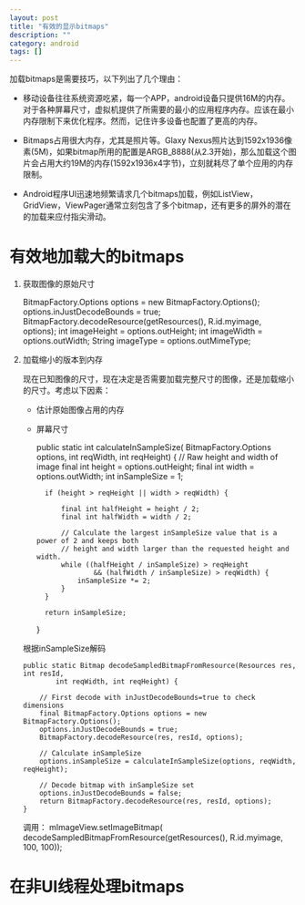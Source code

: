 ```yaml
---
layout: post
title: "有效的显示bitmaps"
description: ""
category: android
tags: []
---
```


加载bitmaps是需要技巧，以下列出了几个理由：

* 移动设备往往系统资源吃紧，每一个APP，android设备只提供16M的内存。对于各种屏幕尺寸，虚拟机提供了所需要的最小的应用程序内存。应该在最小内存限制下来优化程序。然而，记住许多设备也配置了更高的内存。

* Bitmaps占用很大内存，尤其是照片等。Glaxy Nexus照片达到1592x1936像素(5M)，如果bitmap所用的配置是ARGB_8888(从2.3开始)，那么加载这个图片会占用大约19M的内存(1592x1936x4字节)，立刻就耗尽了单个应用的内存限制。

* Android程序UI迅速地频繁请求几个bitmaps加载，例如ListView，GridView，ViewPager通常立刻包含了多个bitmap，还有更多的屏外的潜在的加载来应付指尖滑动。

有效地加载大的bitmaps
=====================

1.  获取图像的原始尺寸

    BitmapFactory.Options options = new BitmapFactory.Options();
    options.inJustDecodeBounds = true;
    BitmapFactory.decodeResource(getResources(), R.id.myimage, options);
    int imageHeight = options.outHeight;
    int imageWidth = options.outWidth;
    String imageType = options.outMimeType;

2.  加载缩小的版本到内存

    现在已知图像的尺寸，现在决定是否需要加载完整尺寸的图像，还是加载缩小的尺寸。考虑以下因素：

    * 估计原始图像占用的内存

    * 屏幕尺寸

        public static int calculateInSampleSize(
                    BitmapFactory.Options options, int reqWidth, int reqHeight) {
            // Raw height and width of image
            final int height = options.outHeight;
            final int width = options.outWidth;
            int inSampleSize = 1;

            if (height > reqHeight || width > reqWidth) {

                final int halfHeight = height / 2;
                final int halfWidth = width / 2;

                // Calculate the largest inSampleSize value that is a power of 2 and keeps both
                // height and width larger than the requested height and width.
                while ((halfHeight / inSampleSize) > reqHeight
                        && (halfWidth / inSampleSize) > reqWidth) {
                    inSampleSize *= 2;
                }
            }

            return inSampleSize;
        }

    根据inSampleSize解码

        public static Bitmap decodeSampledBitmapFromResource(Resources res, int resId,
                int reqWidth, int reqHeight) {

            // First decode with inJustDecodeBounds=true to check dimensions
            final BitmapFactory.Options options = new BitmapFactory.Options();
            options.inJustDecodeBounds = true;
            BitmapFactory.decodeResource(res, resId, options);

            // Calculate inSampleSize
            options.inSampleSize = calculateInSampleSize(options, reqWidth, reqHeight);

            // Decode bitmap with inSampleSize set
            options.inJustDecodeBounds = false;
            return BitmapFactory.decodeResource(res, resId, options);
        }

    调用：
        mImageView.setImageBitmap(
            decodeSampledBitmapFromResource(getResources(), R.id.myimage, 100, 100));



在非UI线程处理bitmaps
=====================
